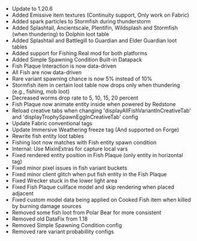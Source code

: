 * Update to 1.20.6
* Added Emissive item textures (Continuity support, Only work on Fabric)
* Added spark particles to Stormfish during thunderstorm
* Added Splashtail, Ancientscale, Plentifin, Wildsplash and Stormfish (when thundering) to Dolphin loot table
* Added Splashtail and Battlegill to Guardian and Elder Guardian loot tables
* Added support for Fishing Real mod for both platforms
* Added Simple Spawning Condition Built-in Datapack
* Fish Plaque Interaction is now data-driven
* All Fish are now data-driven
* Rare variant spawning chance is now 5% instead of 10%
* Stormfish item in certain loot table now drops only when thundering (e.g., fishing, mob loot)
* Decreased worms drop rate to 5, 10, 15, 20 percent
* Fish Plaque now animate entity inside when powered by Redstone
* Reload creative tabs when changing 'displayAllFishVariantInCreativeTab' and 'displayTrophySpawnEggInCreativeTab' config
* Update Fabric conventional tags
* Update Immersive Weathering freeze tag (And supported on Forge)
* Rewrite fish entity loot tables
* Fishing loot now matches with Fish entity spawn condition
* Internal: Use MixinExtras for capture local vars
* Fixed rendered entity position in Fish Plaque (only entity in horizontal tag)
* Fixed minor pixel issues in fish variant buckets
* Fixed minor client glitch when put fish entity in the Fish Plaque
* Fixed Wrecker stuck in the lower light area
* Fixed Fish Plaque cullface model and skip rendering when placed adjacent
* Fixed custom model data being applied on Cooked Fish item when killed by burning damage sources
* Removed some fish loot from Polar Bear for more consistent
* Removed old DataFix from 1.18
* Removed Simple Spawning Condition config
* Removed rare variant probabillity configs